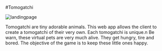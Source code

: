 #Tomogatchi

![landingpage]('./public/photos/landingpage.png')

Tomogatchi are tiny adorable animals. This web app allows the client to create a tomogatchi of their very own. Each tomogatchi is unique.n Be warn, these virtual pets are very much alive. They get hungry, tire and bored. 
The objective of the game is to keep these little ones happy. 


